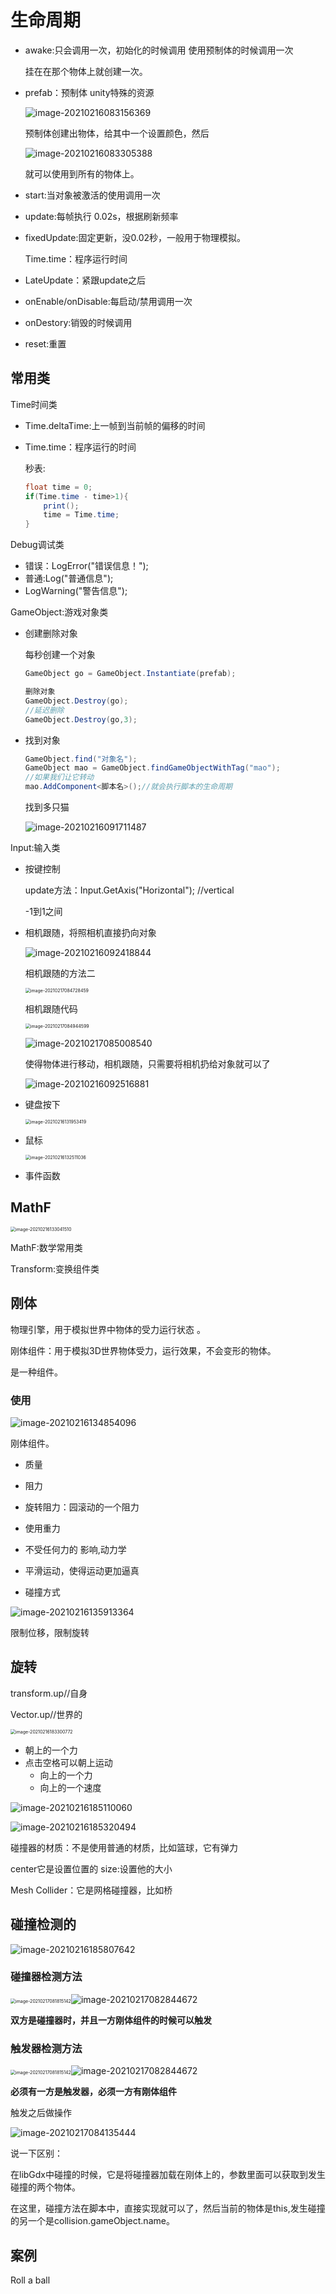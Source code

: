 #  生命周期

- awake:只会调用一次，初始化的时候调用   使用预制体的时候调用一次

  挂在在那个物体上就创建一次。

- prefab：预制体  unity特殊的资源

  ![image-20210216083156369](images/image-20210216083156369.png)

  预制体创建出物体，给其中一个设置颜色，然后

  ![image-20210216083305388](images/image-20210216083305388.png)

  就可以使用到所有的物体上。

- start:当对象被激活的使用调用一次

- update:每帧执行 0.02s，根据刷新频率

- fixedUpdate:固定更新，没0.02秒，一般用于物理模拟。

  Time.time：程序运行时间

- LateUpdate：紧跟update之后

- onEnable/onDisable:每启动/禁用调用一次

- onDestory:销毁的时候调用

- reset:重置

## 常用类

Time时间类

- Time.deltaTime:上一帧到当前帧的偏移的时间

- Time.time：程序运行的时间

  秒表:

  ```c#
  float time = 0;
  if(Time.time - time>1){
      print();
      time = Time.time;
  }
  ```

Debug调试类

- 错误：LogError("错误信息！");
- 普通:Log("普通信息");
- LogWarning("警告信息");

GameObject:游戏对象类

- 创建删除对象

  每秒创建一个对象

  ```c#
  GameObject go = GameObject.Instantiate(prefab);
  
  删除对象
  GameObject.Destroy(go);
  //延迟删除
  GameObject.Destroy(go,3);
  ```

- 找到对象

  ```java
  GameObject.find("对象名");
  GameObject mao = GameObject.findGameObjectWithTag("mao");
  //如果我们让它转动
  mao.AddComponent<脚本名>();//就会执行脚本的生命周期
  ```

  找到多只猫

  ![image-20210216091711487](images/image-20210216091711487.png)

Input:输入类

- 按键控制

  update方法：Input.GetAxis("Horizontal");  //vertical

  -1到1之间 

- 相机跟随，将照相机直接扔向对象

  ![image-20210216092418844](images/image-20210216092418844.png)

  相机跟随的方法二

  <img src="images/image-20210217084728459.png" alt="image-20210217084728459" style="zoom:50%;" />

  相机跟随代码

  <img src="images/image-20210217084944599.png" alt="image-20210217084944599" style="zoom:50%;" />

  ![image-20210217085008540](images/image-20210217085008540.png)

  

  使得物体进行移动，相机跟随，只需要将相机扔给对象就可以了

  ![image-20210216092516881](images/image-20210216092516881.png)

- 键盘按下

  <img src="images/image-20210216131953419.png" alt="image-20210216131953419" style="zoom:50%;" />

- 鼠标

  <img src="images/image-20210216132511036.png" alt="image-20210216132511036" style="zoom:50%;" />

- 事件函数

## MathF

<img src="images/image-20210216133041510.png" alt="image-20210216133041510" style="zoom:50%;" />

MathF:数学常用类

Transform:变换组件类



## 刚体

物理引擎，用于模拟世界中物体的受力运行状态 。

刚体组件：用于模拟3D世界物体受力，运行效果，不会变形的物体。

是一种组件。

### 使用

![image-20210216134854096](images/image-20210216134854096.png)

刚体组件。

- 质量

- 阻力  
- 旋转阻力：园滚动的一个阻力
- 使用重力
- 不受任何力的 影响,动力学
- 平滑运动，使得运动更加逼真
- 碰撞方式

![image-20210216135913364](images/image-20210216135913364.png)

限制位移，限制旋转

## 旋转

transform.up//自身 

Vector.up//世界的

<img src="images/image-20210216183300772.png" alt="image-20210216183300772" style="zoom:50%;" />

- 朝上的一个力
- 点击空格可以朝上运动
  - 向上的一个力
  - 向上的一个速度

![image-20210216185110060](images/image-20210216185110060.png)



![image-20210216185320494](images/image-20210216185320494.png)

碰撞器的材质：不是使用普通的材质，比如篮球，它有弹力

center它是设置位置的     size:设置他的大小



Mesh Collider：它是网格碰撞器，比如桥



## 碰撞检测的

![image-20210216185807642](images/image-20210216185807642.png)

### 碰撞器检测方法

<img src="images/image-20210217081815142.png" alt="image-20210217081815142" style="zoom:50%;" />![image-20210217082844672](images/image-20210217082844672.png)





**双方是碰撞器时，并且一方刚体组件的时候可以触发**

### 触发器检测方法

<img src="images/image-20210217081815142.png" alt="image-20210217081815142" style="zoom:50%;" />![image-20210217082844672](images/image-20210217082844672.png)

**必须有一方是触发器，必须一方有刚体组件**

触发之后做操作

![image-20210217084135444](images/image-20210217084135444.png)

说一下区别：

在libGdx中碰撞的时候，它是将碰撞器加载在刚体上的，参数里面可以获取到发生碰撞的两个物体。

在这里，碰撞方法在脚本中，直接实现就可以了，然后当前的物体是this,发生碰撞的另一个是collision.gameObject.name。

## 案例

Roll a ball



































